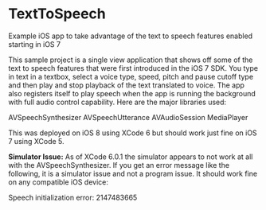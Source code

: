 TextToSpeech
============

Example iOS app to take advantage of the text to speech features enabled starting in iOS 7

This sample project is a single view application that shows off some of the text to speech features that were first introduced in the iOS 7 SDK. You type in text in a textbox, select a voice type, speed, pitch and pause cutoff type and then play and stop playback of the text translated to voice. The app also registers itself to play speech when the app is running the background with full audio control capability. Here are the major libraries used:

AVSpeechSynthesizer
AVSpeechUtterance
AVAudioSession
MediaPlayer

This was deployed on iOS 8 using XCode 6 but should work just fine on iOS 7 using XCode 5.

<b>Simulator Issue:</b>
As of XCode 6.0.1 the simulator appears to not work at all with the AVSpeechSynthesizer. If you get an error message like the following, it is a simulator issue and not a program issue. It should work fine on any compatible iOS device:

Speech initialization error: 2147483665
